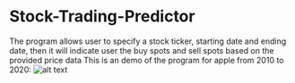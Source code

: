 # Stock-Trading-Predictor
The program allows user to specify a stock ticker, starting date and ending date, then it will indicate user the buy spots and sell spots based on the provided price data
This is an demo of the program for apple from 2010 to 2020:
![alt text](https://github.com/martinx0520/Stock-Trading-Predictor/stocks/stockdemo.pngraw=true)

